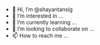 - 👋 Hi, I’m @shayantanslg
- 👀 I’m interested in ...
- 🌱 I’m currently learning ...
- 💞️ I’m looking to collaborate on ...
- 📫 How to reach me ...

<!---
shayantanslg/shayantanslg is a ✨ special ✨ repository because its `README.md` (this file) appears on your GitHub profile.
You can click the Preview link to take a look at your changes.
--->
